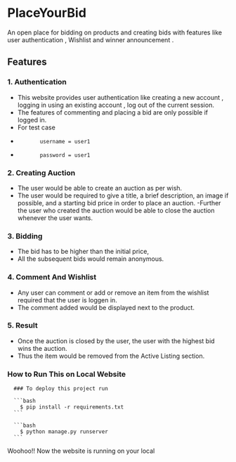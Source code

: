 # PlaceYourBid
An open place for bidding on products and creating bids with features like user authentication , Wishlist and winner announcement .

## Features

### 1. Authentication
- This website provides user authentication like creating a new account , logging in using an existing account , log out of the current session.
- The features of commenting and placing a bid are only possible if logged in.
- For test case
-            username = user1
-            password = user1

### 2. Creating Auction

- The user would be able to create an auction as per wish.
- The user would be required to give a title, a brief description, an image if possible, and a starting bid price in order to place an auction.
-Further the user who created the auction would be able to close the auction whenever the user wants.

### 3. Bidding

- The bid has to be higher than the initial price,
- All the subsequent bids would remain anonymous.

### 4. Comment And Wishlist

- Any user can comment or add or remove an item from the wishlist required that the user is loggen in.
- The comment added would be displayed next to the product.

### 5. Result 

- Once the auction is closed by the user, the user with the highest bid wins the auction.
- Thus the item would be removed from the Active Listing section.

### How to Run This on Local Website

      ### To deploy this project run

      ```bash
        $ pip install -r requirements.txt
      ```

      ```bash
        $ python manage.py runserver
      ```


Woohoo!! Now the website is running on your local

